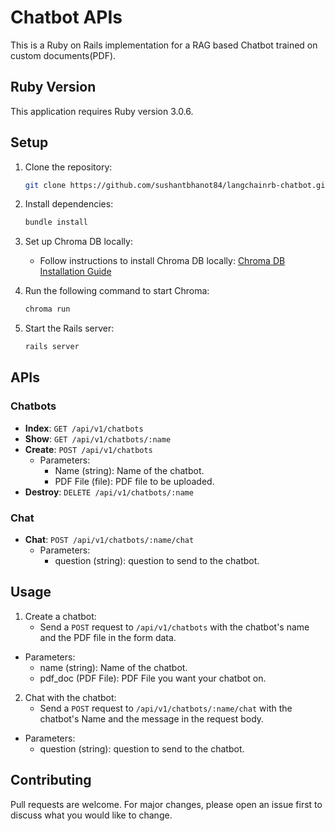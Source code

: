 # Chatbot APIs

This is a Ruby on Rails implementation for a RAG based Chatbot trained on custom documents(PDF).

## Ruby Version

This application requires Ruby version 3.0.6.

## Setup

1. Clone the repository:

    ```bash
    git clone https://github.com/sushantbhanot84/langchainrb-chatbot.git
    ```

2. Install dependencies:

    ```bash
    bundle install
    ```

3. Set up Chroma DB locally:

   - Follow instructions to install Chroma DB locally: [Chroma DB Installation Guide](https://github.com/chroma-core/chroma)

4. Run the following command to start Chroma:

    ```bash
    chroma run
    ```

5. Start the Rails server:

    ```bash
    rails server
    ```

## APIs

### Chatbots

- **Index**: `GET /api/v1/chatbots`
- **Show**: `GET /api/v1/chatbots/:name`
- **Create**: `POST /api/v1/chatbots`
  - Parameters: 
    - Name (string): Name of the chatbot.
    - PDF File (file): PDF file to be uploaded.
- **Destroy**: `DELETE /api/v1/chatbots/:name`

### Chat

- **Chat**: `POST /api/v1/chatbots/:name/chat`
  - Parameters:
    - question (string): question to send to the chatbot.

## Usage

1. Create a chatbot:
   - Send a `POST` request to `/api/v1/chatbots` with the chatbot's name and the PDF file in the form data.
  - Parameters:
    - name (string): Name of the chatbot.
    - pdf_doc (PDF File): PDF File you want your chatbot on.

2. Chat with the chatbot:
   - Send a `POST` request to `/api/v1/chatbots/:name/chat` with the chatbot's Name and the message in the request body.
  - Parameters:
    - question (string): question to send to the chatbot.

## Contributing

Pull requests are welcome. For major changes, please open an issue first to discuss what you would like to change.
